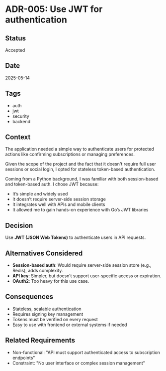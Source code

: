 # ADR-005: Use JWT for authentication

## Status
Accepted

## Date
2025-05-14

## Tags
- auth
- jwt
- security
- backend

## Context

The application needed a simple way to authenticate users for protected actions like confirming subscriptions or managing preferences.

Given the scope of the project and the fact that it doesn't require full user sessions or social login, I opted for stateless token-based authentication.

Coming from a Python background, I was familiar with both session-based and token-based auth. I chose JWT because:

- It’s simple and widely used
- It doesn’t require server-side session storage
- It integrates well with APIs and mobile clients
- It allowed me to gain hands-on experience with Go’s JWT libraries

## Decision

Use **JWT (JSON Web Tokens)** to authenticate users in API requests.

## Alternatives Considered

- **Session-based auth**: Would require server-side session store (e.g., Redis), adds complexity.
- **API key**: Simpler, but doesn’t support user-specific access or expiration.
- **OAuth2**: Too heavy for this use case.

## Consequences

- Stateless, scalable authentication
- Requires signing key management
- Tokens must be verified on every request
- Easy to use with frontend or external systems if needed

## Related Requirements

- Non-functional: "API must support authenticated access to subscription endpoints"
- Constraint: "No user interface or complex session management"